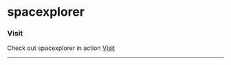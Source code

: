 

# spacexplorer



### Visit

Check out spacexplorer in action [Visit](https://spacexplorer.info/)

* * *
